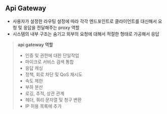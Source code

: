 ## Api Gateway

- 사용자가 설정한 라우팅 설정에 따라 각각 엔드포인트로 클라이언트를 대신해서 요청 및 응답을 전달해주는 proxy 역할
- 시스템의 내부 구조는 숨기고 외부의 요청에 대해서 적절한 형태로 가공해서 응답

> **api gateway 역할**
>- 인증 및 권한에 대한 단일작업
>- 마이크로 서비스 검색 통합
>- 응답 캐싱
>- 정책, 회로 차단 및 QoS 재시도
>- 속도 제한
>- 부하 분산
>- 로깅, 추적, 상관 관계
>- 헤더, 쿼리 문자열 및 청구 변환
>- IP 허용 목록에 추가

